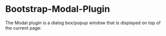 # Bootstrap-Modal-Plugin
The Modal plugin is a dialog box/popup window that is displayed on top of the current page:
